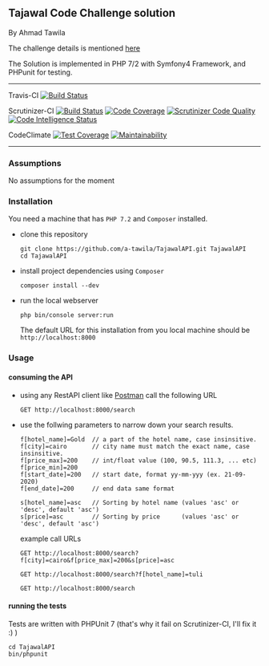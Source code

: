 ## Tajawal Code Challenge solution
By Ahmad Tawila

The challenge details is mentioned [here](https://github.com/tajawal/code-challenge/blob/master/BE.md)

The Solution is implemented in PHP 7/2 with Symfony4 Framework, and PHPunit for testing.

------

Travis-CI 
[![Build Status](https://travis-ci.org/a-tawila/TajawalAPI.svg?branch=master)](https://travis-ci.org/a-tawila/TajawalAPI)

Scrutinizer-CI
[![Build Status](https://scrutinizer-ci.com/g/a-tawila/TajawalAPI/badges/build.png?b=master)](https://scrutinizer-ci.com/g/a-tawila/TajawalAPI/build-status/master)
[![Code Coverage](https://scrutinizer-ci.com/g/a-tawila/TajawalAPI/badges/coverage.png?b=master)](https://scrutinizer-ci.com/g/a-tawila/TajawalAPI/?branch=master)
[![Scrutinizer Code Quality](https://scrutinizer-ci.com/g/a-tawila/TajawalAPI/badges/quality-score.png?b=master)](https://scrutinizer-ci.com/g/a-tawila/TajawalAPI/?branch=master)
[![Code Intelligence Status](https://scrutinizer-ci.com/g/a-tawila/TajawalAPI/badges/code-intelligence.svg?b=master)](https://scrutinizer-ci.com/code-intelligence)


CodeClimate
[![Test Coverage](https://api.codeclimate.com/v1/badges/78a0911cbd102f786c30/test_coverage)](https://codeclimate.com/github/a-tawila/TajawalAPI/test_coverage)
[![Maintainability](https://api.codeclimate.com/v1/badges/78a0911cbd102f786c30/maintainability)](https://codeclimate.com/github/a-tawila/TajawalAPI/maintainability)

------

### Assumptions
No assumptions for the moment

### Installation
You need a machine that has `PHP 7.2` and `Composer` installed.

- clone this repository
    ```
    git clone https://github.com/a-tawila/TajawalAPI.git TajawalAPI
    cd TajawalAPI
    ```
- install project dependencies using `Composer`
    ```
    composer install --dev
    ```
- run the local webserver
    ```
    php bin/console server:run
    ```
    
    The default URL for this installation from you local machine should be `http://localhost:8000`

### Usage

#### consuming the API
- using any RestAPI client like [Postman](https://www.getpostman.com/) call the following URL
    ```
    GET http://localhost:8000/search
    ```
- use the follwing parameters to narrow down your search results.
    ```
    f[hotel_name]=Gold  // a part of the hotel name, case insinsitive.
    f[city]=cairo       // city name must match the exact name, case insinsitive.
    f[price_max]=200    // int/float value (100, 90.5, 111.3, ... etc)
    f[price_min]=200
    f[start_date]=200   // start date, format yy-mm-yyy (ex. 21-09-2020)
    f[end_date]=200     // end data same format
    
    s[hotel_name]=asc   // Sorting by hotel name (values 'asc' or 'desc', default 'asc')
    s[price]=asc        // Sorting by price      (values 'asc' or 'desc', default 'asc')
    ```
    
    example call URLs
    ```
    GET http://localhost:8000/search?f[city]=cairo&f[price_max]=200&s[price]=asc
    
    GET http://localhost:8000/search?f[hotel_name]=tuli
    
    GET http://localhost:8000/search
    ```
    
#### running the tests
Tests are written with PHPUnit 7 (that's why it fail on Scrutinizer-CI, I'll fix it :) )
    

    cd TajawalAPI
    bin/phpunit
